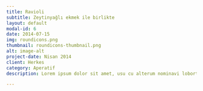 ```yaml
---
title: Ravioli
subtitle: Zeytinyağlı ekmek ile birlikte
layout: default
modal-id: 6
date: 2014-07-15
img: roundicons.png
thumbnail: roundicons-thumbnail.png
alt: image-alt
project-date: Nisan 2014
client: Herkes
category: Aperatif
description: Lorem ipsum dolor sit amet, usu cu alterum nominavi lobortis. At duo novum diceret. Tantas apeirian vix et, usu sanctus postulant inciderint ut, populo diceret necessitatibus in vim. Cu eum dicam feugiat noluisse.

---
```

